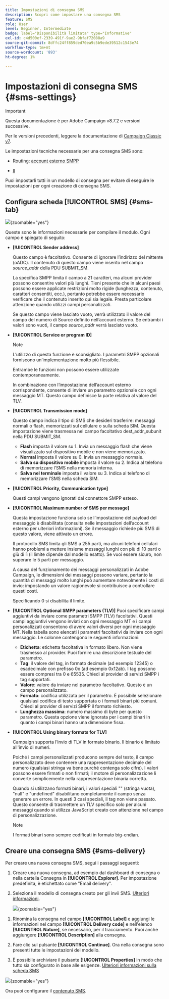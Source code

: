 ```yaml
---
title: Impostazioni di consegna SMS
description: Scopri come impostare una consegna SMS
feature: SMS
role: User
level: Beginner, Intermediate
badge: label="Disponibilità limitata" type="Informative"
exl-id: c4d500ef-2339-491f-9ae2-9bfaf72088a9
source-git-commit: 8dffc24ff859ded70ea9c5b9ede39512c1543e74
workflow-type: tm+mt
source-wordcount: '893'
ht-degree: 1%

---
```


# Impostazioni di consegna SMS {#sms-settings}

>[!IMPORTANT]
>
>Questa documentazione è per Adobe Campaign v8.7.2 e versioni successive.
>
>Per le versioni precedenti, leggere la documentazione di [Campaign Classic v7](https://experienceleague.adobe.com/en/docs/campaign-classic/using/sending-messages/sending-messages-on-mobiles/sms-set-up/sms-set-up).

Le impostazioni tecniche necessarie per una consegna SMS sono:

* Routing: [account esterno SMPP](smpp-external-account.md#smpp-connection-settings)

* [Il ](#sms-tab)

Puoi impostarli tutti in un modello di consegna per evitare di eseguire le impostazioni per ogni creazione di consegna SMS.

## Configura scheda **[!UICONTROL SMS]** {#sms-tab}

![](assets/send_settings.png){zoomable="yes"}

Queste sono le informazioni necessarie per compilare il modulo. Ogni campo è spiegato di seguito:

* **[!UICONTROL Sender address]**

  Questo campo è facoltativo. Consente di ignorare l’indirizzo del mittente (oADC). Il contenuto di questo campo viene inserito nel campo *source_addr* della PDU SUBMIT_SM.

  La specifica SMPP limita il campo a 21 caratteri, ma alcuni provider possono consentire valori più lunghi. Tieni presente che in alcuni paesi possono essere applicate restrizioni molto rigide (lunghezza, contenuto, caratteri consentiti, ecc.), pertanto potrebbe essere necessario verificare che il contenuto inserito qui sia legale. Presta particolare attenzione quando utilizzi campi personalizzati.

  Se questo campo viene lasciato vuoto, verrà utilizzato il valore del campo del numero di Source definito nell’account esterno. Se entrambi i valori sono vuoti, il campo *source_addr* verrà lasciato vuoto.

* **[!UICONTROL Service or program ID]**

  >[!NOTE]
  >
  >L’utilizzo di questa funzione è sconsigliato. I parametri SMPP opzionali forniscono un’implementazione molto più flessibile.
  >
  >Entrambe le funzioni non possono essere utilizzate contemporaneamente.

  In combinazione con l’impostazione dell’account esterno corrispondente, consente di inviare un parametro opzionale con ogni messaggio MT. Questo campo definisce la parte relativa al valore del TLV.

* **[!UICONTROL Transmission mode]**

  Questo campo indica il tipo di SMS che desideri trasferire: messaggi normali o flash, memorizzati sul cellulare o sulla scheda SIM. Questa impostazione viene trasmessa nel campo facoltativo dest_addr_subunit nella PDU SUBMIT_SM.

   * **Flash** imposta il valore su 1. Invia un messaggio flash che viene visualizzato sul dispositivo mobile e non viene memorizzato.
   * **Normal** imposta il valore su 0. Invia un messaggio normale.
   * **Salva su dispositivo mobile** imposta il valore su 2. Indica al telefono di memorizzare l’SMS nella memoria interna.
   * **Salva nel terminale** imposta il valore su 3. Indica al telefono di memorizzare l’SMS nella scheda SIM.

* **[!UICONTROL Priority, Communication type]**

  Questi campi vengono ignorati dal connettore SMPP esteso.

* **[!UICONTROL Maximum number of SMS per message]**

  Questa impostazione funziona solo se l’impostazione del payload del messaggio è disabilitata (consulta nelle impostazioni dell’account esterno per ulteriori informazioni). Se il messaggio richiede più SMS di questo valore, viene attivato un errore.

  Il protocollo SMS limita gli SMS a 255 parti, ma alcuni telefoni cellulari hanno problemi a mettere insieme messaggi lunghi con più di 10 parti o giù di lì (il limite dipende dal modello esatto). Se vuoi essere sicuro, non superare le 5 parti per messaggio.

  A causa del funzionamento dei messaggi personalizzati in Adobe Campaign, le dimensioni dei messaggi possono variare, pertanto la quantità di messaggi molto lunghi può aumentare notevolmente i costi di invio: impostando un valore ragionevole si contribuisce a controllare questi costi.

  Specificando 0 si disabilita il limite.

* **[!UICONTROL Optional SMPP parameters (TLV)]**
Puoi specificare campi aggiuntivi da inviare come parametri SMPP (TLV) facoltativi. Questi campi aggiuntivi vengono inviati con ogni messaggio MT e i campi personalizzati consentono di avere valori diversi per ogni messaggio MT.
Nella tabella sono elencati i parametri facoltativi da inviare con ogni messaggio. Le colonne contengono le seguenti informazioni:
   * **Etichetta**: etichetta facoltativa in formato libero. Non viene trasmesso al provider. Puoi fornire una descrizione testuale del parametro.
   * **Tag**: il valore del tag, in formato decimale (ad esempio 12345) o esadecimale con prefisso 0x (ad esempio 0x12ab). I tag possono essere compresi tra 0 e 65535. Chiedi al provider di servizi SMPP i tag supportati.
   * **Valore**: valore da inviare nel parametro facoltativo. Questo è un campo personalizzato.
   * **Formato**: codifica utilizzata per il parametro. È possibile selezionare qualsiasi codifica di testo supportata o i formati binari più comuni. Chiedi al provider di servizi SMPP il formato richiesto.
   * **Lunghezza massima**: numero massimo di byte per questo parametro. Questa opzione viene ignorata per i campi binari in quanto i campi binari hanno una dimensione fissa.

* **[!UICONTROL Using binary formats for TLV]**

  Campaign supporta l’invio di TLV in formato binario. Il binario è limitato all&#39;invio di numeri.

  Poiché i campi personalizzati producono sempre del testo, il campo personalizzato deve contenere una rappresentazione decimale del numero (qualsiasi stringa va bene purché contenga solo cifre). I valori possono essere firmati o non firmati; il motore di personalizzazione li converte semplicemente nella rappresentazione binaria corretta.

  Quando si utilizzano formati binari, i valori speciali &quot;&quot; (stringa vuota), &quot;null&quot; e &quot;undefined&quot; disabilitano completamente il campo senza generare un errore. In questi 3 casi speciali, il tag non viene passato. Questo consente di trasmettere un TLV specifico solo per alcuni messaggi quando si utilizza JavaScript creato con attenzione nel campo di personalizzazione.

  >[!NOTE]
  >
  >I formati binari sono sempre codificati in formato big-endian.

## Creare una consegna SMS {#sms-delivery}

Per creare una nuova consegna SMS, segui i passaggi seguenti:

1. Creare una nuova consegna, ad esempio dal dashboard di consegna o nella cartella Consegna in **[!UICONTROL Explorer]**.  Per impostazione predefinita, è etichettato come &quot;Email delivery&quot;.

1. Seleziona il modello di consegna creato per gli invii SMS. [Ulteriori informazioni](sms-mid-sourcing.md#sms-delivery-template).

   ![](assets/sms_create.png){zoomable="yes"}

<!-- * For standalone instance,  [learn more here](sms-standalone-instance.md#sms-delivery-template).
* For mid-sourcing infrastructure, -->

1. Rinomina la consegna nel campo **[!UICONTROL Label]** e aggiungi le informazioni nel campo **[!UICONTROL Delivery code]** e nell&#39;elenco **[!UICONTROL Nature]**, se necessario, per il tracciamento. Puoi anche aggiungere **[!UICONTROL Description]** alla consegna.

1. Fare clic sul pulsante **[!UICONTROL Continue]**. Ora nella consegna sono presenti tutte le impostazioni del modello.

1. È possibile archiviare il pulsante **[!UICONTROL Properties]** in modo che tutto sia configurato in base alle esigenze. [Ulteriori informazioni sulla scheda SMS](#sms-tab)

![](assets/sms_settings.png){zoomable="yes"}

Ora puoi configurare il [contenuto SMS](sms-content.md).
